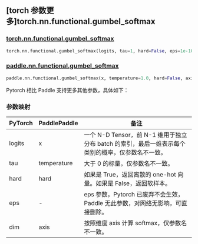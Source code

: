 ## [torch 参数更多]torch.nn.functional.gumbel_softmax

### [torch.nn.functional.gumbel_softmax](https://pytorch.org/docs/stable/generated/torch.nn.functional.gumbel_softmax.html#torch.nn.functional.gumbel_softmax)

```python
torch.nn.functional.gumbel_softmax(logits, tau=1, hard=False, eps=1e-10, dim=- 1)
```

### [paddle.nn.functional.gumbel_softmax](https://www.paddlepaddle.org.cn/documentation/docs/zh/develop/api/paddle/nn/functional/gumbel_softmax_cn.html)

```python
paddle.nn.functional.gumbel_softmax(x, temperature=1.0, hard=False, axis=- 1, name=None)
```

Pytorch 相比 Paddle 支持更多其他参数，具体如下：

### 参数映射

| PyTorch | PaddlePaddle | 备注                                                                                              |
| ------- | ------------ | ------------------------------------------------------------------------------------------------- |
| logits  | x            | 一个 N-D Tensor，前 N-1 维用于独立分布 batch 的索引，最后一维表示每个类别的概率，仅参数名不一致。 |
| tau     | temperature  | 大于 0 的标量，仅参数名不一致。         |
| hard    | hard         | 如果是 True，返回离散的 one-hot 向量。如果是 False，返回软样本。                                  |
| eps     | -            | eps 参数，Pytorch 已废弃不会生效，Paddle 无此参数，对网络无影响，可直接删除。    |
| dim     | axis         | 按照维度 axis 计算 softmax，仅参数名不一致。  |

